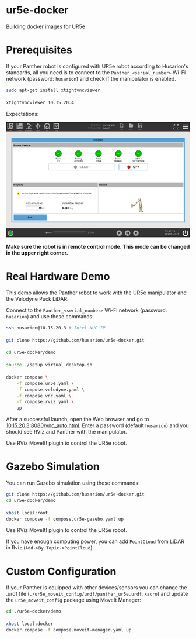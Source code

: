 # ur5e-docker
Building docker images for UR5e

# Prerequisites

If your Panther robot is configured with UR5e robot according to Husarion's standards, all you need is to connect to the `Panther_<serial_number>` Wi-Fi network (password: `husarion`) and check if the manipulator is enabled. 

```bash
sudo apt-get install xtightvncviewer

xtightvncviewer 10.15.20.4
```

Expectations:

![](./docs/initialize_tab.png)

**Make sure the robot is in remote control mode. This mode can be changed in the upper right corner.**

# Real Hardware Demo

This demo allows the Panther robot to work with the UR5e manipulator and the Velodyne Puck LiDAR. 

Connect to the `Panther_<serial_number>` Wi-Fi network (password: `husarion`) and use these commands:

```bash
ssh husarion@10.15.20.3 # Intel NUC IP

git clone https://github.com/husarion/ur5e-docker.git

cd ur5e-docker/demo

source ./setup_virtual_desktop.sh

docker compose \
    -f compose.ur5e.yaml \
    -f compose.velodyne.yaml \
    -f compose.vnc.yaml \
    -f compose.rviz.yaml \
    up
```

After a successful launch, open the Web browser and go to [10.15.20.3:8080/vnc_auto.html](http://10.15.20.3:8080/vnc_auto.html). Enter a password (default `husarion`) and you should see RViz and Panther with the manipulator.

Use RViz MoveIt! plugin to control the UR5e robot.

# Gazebo Simulation

You can run Gazebo simulation using these commands:

```bash
git clone https://github.com/husarion/ur5e-docker.git
cd ur5e-docker/demo

xhost local:root
docker compose -f compose.ur5e-gazebo.yaml up
```

Use RViz MoveIt! plugin to control the UR5e robot.

If you have enough computing power, you can add `PointCloud` from LiDAR in Rviz (`Add->By Topic->PointCloud`).

# Custom Configuration

If your Panther is equipped with other devices/sensors you can change the .urdf file (`./ur5e_moveit_config/urdf/panther_ur5e.urdf.xacro`) and update the `ur5e_moveit_config` package using MoveIt Manager:

```bash
cd ./ur5e-docker/demo

xhost local:docker
docker compose -f compose.moveit-menager.yaml up
```
